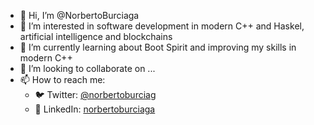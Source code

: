 - 👋 Hi, I’m @NorbertoBurciaga
- 👀 I’m interested in software development in modern C++ and Haskel, artificial intelligence and blockchains
- 🌱 I’m currently learning about Boot Spirit and improving my skills in modern C++
- 💞️ I’m looking to collaborate on ...
- 📫 How to reach me:
     - 🐦 Twitter: [@norbertoburciag](https://twitter.com/NorbertoBurciag)
     - 🔗 LinkedIn: [norbertoburciaga](https://www.linkedin.com/in/norbertoburciaga)

<!---
NorbertoBurciaga/NorbertoBurciaga is a ✨ special ✨ repository because its `README.md` (this file) appears on your GitHub profile.
You can click the Preview link to take a look at your changes.
--->
